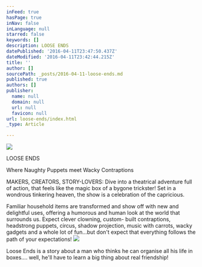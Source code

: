 ```yaml
---
inFeed: true
hasPage: true
inNav: false
inLanguage: null
starred: false
keywords: []
description: LOOSE ENDS
datePublished: '2016-04-11T23:47:50.437Z'
dateModified: '2016-04-11T23:42:44.215Z'
title: ''
author: []
sourcePath: _posts/2016-04-11-loose-ends.md
published: true
authors: []
publisher:
  name: null
  domain: null
  url: null
  favicon: null
url: loose-ends/index.html
_type: Article

---
```

![](https://s3-us-west-2.amazonaws.com/the-grid-img/p/0f8bd0140e85c140047f6520af98f21ff88c0b8b.jpg)

LOOSE ENDS

Where Naughty Puppets meet Wacky Contraptions

MAKERS, CREATORS, STORY-LOVERS: Dive into a theatrical adventure full of action, that feels like the magic box of a bygone trickster!
Set in a wondrous tinkering heaven, the show is a celebration of the capricious. 

Familiar household items are transformed and show off with new and delightful uses, offering a humorous and human look at the world that surrounds us.
Expect clever clowning, custom- built contraptions, headstrong puppets, circus, shadow projection, music with carrots, wacky gadgets and a whole lot of fun...but don't expect that everything follows the path of your expectations! ![](https://the-grid-user-content.s3-us-west-2.amazonaws.com/7fb3c9e0-4419-4c0b-b14a-a8d21020f383.jpg)

Loose Ends is a story about a man who thinks he can organise all his life in boxes....
well, he'll have to learn a big thing about real friendship!